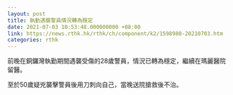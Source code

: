 ```yaml
---
layout: post
title: 執勤遇襲警員情況轉為穩定
date: 2021-07-03 10:53:48.000000000 +08:00
link: https://news.rthk.hk/rthk/ch/component/k2/1598980-20210703.htm
categories: rthk
---
```


前晚在銅鑼灣執勤期間遇襲受傷的28歲警員，情況已轉為穩定，繼續在瑪麗醫院留醫。

至於50歲疑兇襲擊警員後用刀刺向自己，當晚送院搶救後不治。
